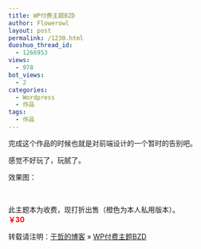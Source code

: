 ```yaml
---
title: WP付费主题BZD
author: Flowerowl
layout: post
permalink: /1230.html
duoshuo_thread_id:
  - 1266953
views:
  - 978
bot_views:
  - 2
categories:
  - Wordpress
  - 作品
tags:
  - 作品
---
```

完成这个作品的时候也就是对前端设计的一个暂时的告别吧。

感觉不好玩了，玩腻了。

效果图：

&nbsp;

此主题本为收费，现打折出售（橙色为本人私用版本）。  
**<span style="color: #ff0000;">￥30</span>**

转载请注明：[于哲的博客][1] &raquo; [WP付费主题BZD][2]

 [1]: http://lazynight.me
 [2]: http://lazynight.me/1230.html